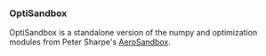### OptiSandbox
OptiSandbox is a standalone version of the numpy and optimization modules from Peter Sharpe's [AeroSandbox](https://github.com/peterdsharpe/AeroSandbox).


